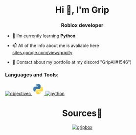 <h1 align="center">Hi 👋, I'm Grip</h1>
<h3 align="center">Roblox developer</h3>

- 🌱 I’m currently learning **Python**

- 📫 All of the info about me is avaliable here [sites.google.com/view/gripify](https://sites.google.com/view/gripify/me)

- 💬 Contact about my portfolio at my discord "GripAll#1546")


<h3 align="left">Languages and Tools:</h3>
<p align="left"> <a href="https://roblox.com/create" target="_blank" rel="noreferrer"> <img src="https://img.icons8.com/color/256/roblox-studio.png" alt="objectivec" width="40" height="40"/> </a> <a href="https://www.python.org" target="_blank" rel="noreferrer"> <img src="https://raw.githubusercontent.com/devicons/devicon/master/icons/python/python-original.svg" alt="python" width="40" height="40"/> </a>
 <a href="https://www.lua.org/" target="_blank" rel="noreferrer"> <img src="https://upload.wikimedia.org/wikipedia/commons/thumb/c/cf/Lua-Logo.svg/1200px-Lua-Logo.svg.png" alt="python" width="40" height="40"/> </a> </p>




<h1 align="center">Sources🔗</h1>
<p align="center"> <a href="https://lh3.googleusercontent.com/fife/AMPSemdQG3OWUfLeGV4NfSeMvfPSJi85PaR2lG0i0d0x6IDmcq7x-FY7K2JYsidD99m-zbVQw-RRwY9XDhjuJuwV84Vpi2X1evAXeVStcrEFuGHrRVexvEidpu0kT52KEy_rMuB64wIzUfQa34DMnOIiS0ifDAnRj7QmURG1CPLRmbroUpaP4pY4X84Lvg0d80kgUhlR7RJZYzKztfwvvyNG168bqZbh7Prl65F1fhl_fHDCZZmsUOOFpBZYa9bZim5cNK_9Q2-TAxLM9UQHRhY7LBhtwZ3uDbhMCSn4RhkwZtG921AN1sTLGRFRFCWewMkTX2RmulJeAMpg5yTMeZndf9HsB2klceNShaGeE9b_yoElvzFF3d4gHeRGoNgsXdh1Ffm6OOCIDF55Q9Pc9oPqzLdS1RGnmMy08K7zN56uJYmmwFzEMd0PP4yCerEwyWDnYarWx0dVx9SnobzDeLvUsHAwEjPiUm1EA2jTs3IfH4gAEpXhdJdXB6zexKcqBchAhONi8uBwX_QvyP6SJqQnUiPv2lqtOTB5iPip20IdDNUyU-x3Xd1rEpyTWRb94T6mSfl-P5IU2GcITx8yjfXdRaq2_Gwz7gbhQCzQyGdLq1EczL4oG72uFnw6_DmZvLRsYz9RoDOOWyW2BOTTU2nUY0U9wMEHHQCynd7poXmjCL8G7qEzX7T3oKfa8EZBOzgHmLK6UnO7ms1PKabP3MwqgffE8Ut4l70yfQNhD0OkCg7N66MSd8qqiu0ZP3drTYY5KHGg-4s-i0ZneSTNaoH5JP_Cixwf3OqRxm4Q2J_mnu0RbzSRpAoUaXstkSoisRXSoV1qDW9NgJP2CGHK6agRpO0KaIh5TXk3h3I8ci_cPqoar4xIgz-biYq6jfnrNeeMLRVmWDw3ycw7OZ2IUSXJo4RIDjpAJzXE3CwBQnGwPdVeUO4s4x4sFTs5LEoOEchNXJaroVwRLNxb5ao1Au5JHZpegl_nQ-_rOYNEvdPSYglj0K5MrCwWIqgKbM0QTPoZYX-vCQXZn8ZBVAKblvd0CvE-G4rMOnUOeME6hnPORtODVLu8ZPkh9Exl-oB4BOf97Ms5W5nCWxauURYiFXgfk5o4RvgA15vw89_6sTZaE-n_LZat4sPpVDGjiTTbnBbzww1zOpjIo2ZBeaIWyTGNx_l-NwW9Ou7FgXTSxi679zPlGUnkuQiTM3lSqkjull2PEGfzDr35s7N7pxsHch19InX0Ys0tKlFlawzX2OD0nvKmVcdd9y1_USj_tHYnQNgEH3D28FNmhQbqUqcKzBECVv4k2tdPO6lDfRgB6SOEqOrmTbbyVGJPk2qthQShqp-obrH8GvgQbio3Mi2xSLr1u8Myzm40FUGpOOnscm77yAvVyO-D4lMO4bUKEOoHvsL2GQcM8P35VpMa7YgKtXg_-_p7oUGvU5wlLhWb0ROF0XvJeX2ee8peZBFiExd_sbFDm9cvbJ33PMvgqcDYe-OaVVZb_K5O9CI9t-w4m5iN2IsALeaswaMENNrP7qg=w1920-h969" height="70" width="280" alt="gripbox"/> </a>         <a href="https://sites.google.com/view/gripify/sources"> <img align="center" src="https://lh3.googleusercontent.com/fife/AMPSemdQG3OWUfLeGV4NfSeMvfPSJi85PaR2lG0i0d0x6IDmcq7x-FY7K2JYsidD99m-zbVQw-RRwY9XDhjuJuwV84Vpi2X1evAXeVStcrEFuGHrRVexvEidpu0kT52KEy_rMuB64wIzUfQa34DMnOIiS0ifDAnRj7QmURG1CPLRmbroUpaP4pY4X84Lvg0d80kgUhlR7RJZYzKztfwvvyNG168bqZbh7Prl65F1fhl_fHDCZZmsUOOFpBZYa9bZim5cNK_9Q2-TAxLM9UQHRhY7LBhtwZ3uDbhMCSn4RhkwZtG921AN1sTLGRFRFCWewMkTX2RmulJeAMpg5yTMeZndf9HsB2klceNShaGeE9b_yoElvzFF3d4gHeRGoNgsXdh1Ffm6OOCIDF55Q9Pc9oPqzLdS1RGnmMy08K7zN56uJYmmwFzEMd0PP4yCerEwyWDnYarWx0dVx9SnobzDeLvUsHAwEjPiUm1EA2jTs3IfH4gAEpXhdJdXB6zexKcqBchAhONi8uBwX_QvyP6SJqQnUiPv2lqtOTB5iPip20IdDNUyU-x3Xd1rEpyTWRb94T6mSfl-P5IU2GcITx8yjfXdRaq2_Gwz7gbhQCzQyGdLq1EczL4oG72uFnw6_DmZvLRsYz9RoDOOWyW2BOTTU2nUY0U9wMEHHQCynd7poXmjCL8G7qEzX7T3oKfa8EZBOzgHmLK6UnO7ms1PKabP3MwqgffE8Ut4l70yfQNhD0OkCg7N66MSd8qqiu0ZP3drTYY5KHGg-4s-i0ZneSTNaoH5JP_Cixwf3OqRxm4Q2J_mnu0RbzSRpAoUaXstkSoisRXSoV1qDW9NgJP2CGHK6agRpO0KaIh5TXk3h3I8ci_cPqoar4xIgz-biYq6jfnrNeeMLRVmWDw3ycw7OZ2IUSXJo4RIDjpAJzXE3CwBQnGwPdVeUO4s4x4sFTs5LEoOEchNXJaroVwRLNxb5ao1Au5JHZpegl_nQ-_rOYNEvdPSYglj0K5MrCwWIqgKbM0QTPoZYX-vCQXZn8ZBVAKblvd0CvE-G4rMOnUOeME6hnPORtODVLu8ZPkh9Exl-oB4BOf97Ms5W5nCWxauURYiFXgfk5o4RvgA15vw89_6sTZaE-n_LZat4sPpVDGjiTTbnBbzww1zOpjIo2ZBeaIWyTGNx_l-NwW9Ou7FgXTSxi679zPlGUnkuQiTM3lSqkjull2PEGfzDr35s7N7pxsHch19InX0Ys0tKlFlawzX2OD0nvKmVcdd9y1_USj_tHYnQNgEH3D28FNmhQbqUqcKzBECVv4k2tdPO6lDfRgB6SOEqOrmTbbyVGJPk2qthQShqp-obrH8GvgQbio3Mi2xSLr1u8Myzm40FUGpOOnscm77yAvVyO-D4lMO4bUKEOoHvsL2GQcM8P35VpMa7YgKtXg_-_p7oUGvU5wlLhWb0ROF0XvJeX2ee8peZBFiExd_sbFDm9cvbJ33PMvgqcDYe-OaVVZb_K5O9CI9t-w4m5iN2IsALeaswaMENNrP7qg=w1920-h969" height="70" width="280" alt="gripbox"/></a>  </p>

